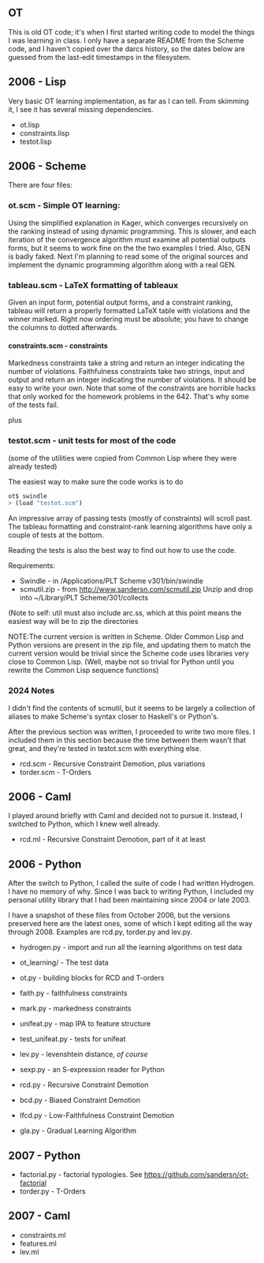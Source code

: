 OT
--

This is old OT code; it's when I first started writing code to model the things I was learning in class. I only have a separate README from the Scheme code, and I haven't copied over the darcs history, so the dates below are guessed from the last-edit timestamps in the filesystem.

## 2006 - Lisp

Very basic OT learning implementation, as far as I can tell. From skimming it, I see it has several missing dependencies.

- ot.lisp
- constraints.lisp
- testot.lisp

## 2006 - Scheme
There are four files:

### ot.scm - Simple OT learning:
  Using the simplified explanation in Kager, which converges
  recursively on the ranking instead of using dynamic
  programming. This is slower, and each iteration of the convergence
  algorithm must examine all potential outputs forms, but it seems to
  work fine on the the two examples I tried.
  Also, GEN is badly faked. Next I'm planning to read some of the original
  sources and implement the dynamic programming algorithm along with a
  real GEN.
### tableau.scm - LaTeX formatting of tableaux
  Given an input form, potential output forms, and a constraint
  ranking, tableau will return a properly formatted LaTeX table with
  violations and the winner marked. Right now ordering must be
  absolute; you have to change the columns to dotted afterwards.
#### constraints.scm - constraints
  Markedness constraints take a string and return an integer
    indicating the number of violations.
  Faithfulness constraints take two strings, input and output and
    return an integer indicating the number of violations.
  It should be easy to write your own. Note that some of the
  constraints are horrible hacks that only worked for the homework
  problems in the 642. That's why some of the tests fail.

plus
### testot.scm - unit tests for most of the code 
(some of the utilities were copied from Common Lisp where they were already tested)

The easiest way to make sure the code works is to do

```sh
ot$ swindle
> (load "testot.scm")
```

An impressive array of passing tests (mostly of constraints) will scroll
past. The tableau formatting and constraint-rank learning algorithms
have only a couple of tests at the bottom.

Reading the tests is also the best way to find out how to use the code.

Requirements:
- Swindle - in /Applications/PLT Scheme v301/bin/swindle
- scmutil.zip - from http://www.sandersn.com/scmutil.zip
              Unzip and drop into ~/Library/PLT Scheme/301/collects

(Note to self: util must also include arc.ss, which at this point
means the easiest way will be to zip the directories

NOTE:The current version is written in Scheme. Older Common Lisp and
Python versions are present in the zip file, and updating them to
match the current version would be trivial since the Scheme code uses
libraries very close to
Common Lisp. (Well, maybe not so trivial for Python until you rewrite
the Common Lisp sequence functions)

### 2024 Notes

I didn't find the contents of scmutil, but it seems to be largely a collection of aliases to make Scheme's syntax closer to Haskell's or Python's.

After the previous section was written, I proceeded to write two more files. I included them in this section because the time between them wasn't that great, and they're tested in testot.scm with everything else.

- rcd.scm - Recursive Constraint Demotion, plus variations
- torder.scm - T-Orders

## 2006 - Caml

I played around briefly with Caml and decided not to pursue it. Instead, I switched to Python, which I knew well already.

- rcd.ml - Recursive Constraint Demotion, part of it at least

## 2006 - Python

After the switch to Python, I called the suite of code I had written Hydrogen. I have no memory of why. Since I was back to writing Python, I included my personal utility library that I had been maintaining since 2004 or late 2003.

I have a snapshot of these files from October 2006, but the versions preserved here are the latest ones, some of which I kept editing all the way through 2008. Examples are rcd.py, torder.py and lev.py.

- hydrogen.py - import and run all the learning algorithms on test data
- ot_learning/ - The test data
- ot.py - building blocks for RCD and T-orders
- faith.py - faithfulness constraints
- mark.py - markedness constraints
- unifeat.py - map IPA to feature structure
- test_unifeat.py - tests for unifeat
- lev.py - levenshtein distance, *of course*
- sexp.py - an S-expression reader for Python

- rcd.py - Recursive Constraint Demotion
- bcd.py - Biased Constraint Demotion
- lfcd.py - Low-Faithfulness Constraint Demotion
- gla.py - Gradual Learning Algorithm

## 2007 - Python

- factorial.py - factorial typologies. See https://github.com/sandersn/ot-factorial
- torder.py - T-Orders

## 2007 - Caml

- constraints.ml
- features.ml
- lev.ml